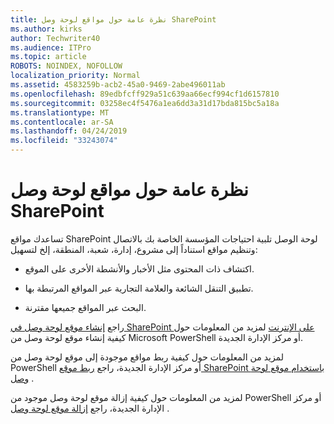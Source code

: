 ```yaml
---
title: نظرة عامة حول مواقع لوحة وصل SharePoint
ms.author: kirks
author: Techwriter40
ms.audience: ITPro
ms.topic: article
ROBOTS: NOINDEX, NOFOLLOW
localization_priority: Normal
ms.assetid: 4583259b-acb2-45a0-9469-2abe496011ab
ms.openlocfilehash: 89edbfcff929a51c639aa66ecf994cf1d6157810
ms.sourcegitcommit: 03258ec4f5476a1ea6dd3a31d17bda815bc5a18a
ms.translationtype: MT
ms.contentlocale: ar-SA
ms.lasthandoff: 04/24/2019
ms.locfileid: "33243074"
---
```

# <a name="sharepoint-hub-sites-overview"></a>نظرة عامة حول مواقع لوحة وصل SharePoint

تساعدك مواقع SharePoint لوحة الوصل تلبية احتياجات المؤسسة الخاصة بك بالاتصال وتنظيم مواقع استناداً إلى مشروع، إدارة، شعبة، المنطقة، إلخ لتسهيل:

- اكتشاف ذات المحتوى مثل الأخبار والأنشطة الأخرى على الموقع.


- تطبيق التنقل الشائعة والعلامة التجارية عبر المواقع المرتبطة بها.


- البحث عبر المواقع جميعها مقترنة.


راجع [إنشاء موقع لوحة وصل في SharePoint على الإنترنت](https://docs.microsoft.com/en-us/sharepoint/create-hub-site) لمزيد من المعلومات حول كيفية إنشاء موقع لوحة وصل من Microsoft PowerShell أو مركز الإدارة الجديدة. 

لمزيد من المعلومات حول كيفية ربط مواقع موجودة إلى موقع لوحة وصل من PowerShell أو مركز الإدارة الجديدة، راجع [ربط موقع SharePoint باستخدام موقع لوحة وصل](https://support.office.com/en-us/article/associate-a-sharepoint-site-with-a-hub-site-ae0009fd-af04-4d3d-917d-88edb43efc05) .  

لمزيد من المعلومات حول كيفية إزالة موقع لوحة وصل موجود من PowerShell أو مركز الإدارة الجديدة، راجع [إزالة موقع لوحة وصل](https://docs.microsoft.com/en-us/sharepoint/remove-hub-site) . 
